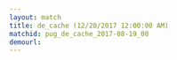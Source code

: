 ```yaml
---
layout: match
title: de_cache (12/20/2017 12:00:00 AM)
matchid: pug_de_cache_2017-08-19_00
demourl: 
---
```

